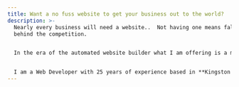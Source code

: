 ```yaml
---
title: Want a no fuss website to get your business out to the world?
description: >-
  Nearly every business will need a website..  Not having one means falling
  behind the competition.


  In the era of the automated website builder what I am offering is a more tailored approach with a focus on performance and search engine optimisation.


  I am a Web Developer with 25 years of experience based in **Kingston Upon Thames**. You can find out more about me <a href="/about/" class="underline">here</a>, and take a look below at the steps needed to go from idea, to a fully deployed live website.
---
```

